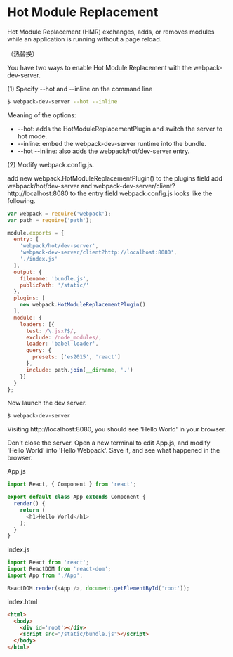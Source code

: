 # Hot Module Replacement

Hot Module Replacement (HMR) exchanges, adds, or removes modules while an application is running without a page reload.

（热替换）

You have two ways to enable Hot Module Replacement with the webpack-dev-server.

(1) Specify --hot and --inline on the command line
```bash
$ webpack-dev-server --hot --inline
```
Meaning of the options:
+   --hot: adds the HotModuleReplacementPlugin and switch the server to hot mode.
+   --inline: embed the webpack-dev-server runtime into the bundle.
+   --hot --inline: also adds the webpack/hot/dev-server entry.
 
(2) Modify webpack.config.js.

add new webpack.HotModuleReplacementPlugin() to the plugins field
add webpack/hot/dev-server and webpack-dev-server/client?http://localhost:8080 to the entry field
webpack.config.js looks like the following.
```javascript
var webpack = require('webpack');
var path = require('path');

module.exports = {
  entry: [
    'webpack/hot/dev-server',
    'webpack-dev-server/client?http://localhost:8080',
    './index.js'
  ],
  output: {
    filename: 'bundle.js',
    publicPath: '/static/'
  },
  plugins: [
    new webpack.HotModuleReplacementPlugin()
  ],
  module: {
    loaders: [{
      test: /\.jsx?$/,
      exclude: /node_modules/,
      loader: 'babel-loader',
      query: {
        presets: ['es2015', 'react']
      },
      include: path.join(__dirname, '.')
    }]
  }
};
```
Now launch the dev server.
```bash
$ webpack-dev-server
```
Visiting http://localhost:8080, you should see 'Hello World' in your browser.

Don't close the server. Open a new terminal to edit App.js, and modify 'Hello World' into 'Hello Webpack'. Save it, and see what happened in the browser.

App.js
```javascript
import React, { Component } from 'react';

export default class App extends Component {
  render() {
    return (
      <h1>Hello World</h1>
    );
  }
}
```
index.js
```javascript
import React from 'react';
import ReactDOM from 'react-dom';
import App from './App';

ReactDOM.render(<App />, document.getElementById('root'));
```
index.html
```html
<html>
  <body>
    <div id='root'></div>
    <script src="/static/bundle.js"></script>
  </body>
</html>
```